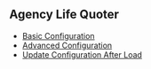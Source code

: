 ## Agency Life Quoter
- [Basic Configuration](agency_life_quoter/basic.html)
- [Advanced Configuration](agency_life_quoter/advanced.html)
- [Update Configuration After Load](agency_life_quoter/update_quoter_config.html)
